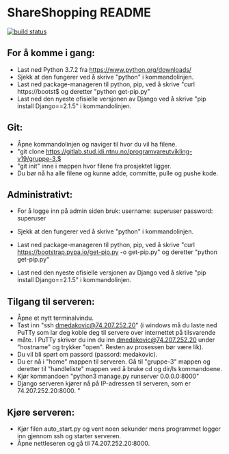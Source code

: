 # ShareShopping README


[![build status](https://gitlab.com/fdroid/fdroidclient/badges/master/build.svg)](https://gitlab.stud.idi.ntnu.no/programvareutvikling-v19/gruppe-3/-/jobs)


## For å komme i gang:
- Last ned Python 3.7.2 fra https://www.python.org/downloads/
- Sjekk at den fungerer ved å skrive "python" i kommandolinjen.
- Last ned package-manageren til python, pip, ved å skrive "curl https://bootst$
og deretter "python get-pip.py"
- Last ned den nyeste ofisielle versjonen av Django ved å skrive
 "pip install Django==2.1.5" i kommandolinjen.

## Git:
- Åpne kommandolinjen og naviger til hvor du vil ha filene.
- "git clone https://gitlab.stud.idi.ntnu.no/programvareutvikling-v19/gruppe-3.$
- "git init" inne i mappen hvor filene fra prosjektet ligger.
- Du bør nå ha alle filene og kunne adde, committe, pulle og pushe kode.


## Administrativt:
- For å logge inn på admin siden bruk:
username: superuser
password: superuser

- Sjekk at den fungerer ved å skrive "python" i kommandolinjen.  
- Last ned package-manageren til python, pip, ved å skrive "curl https://bootstrap.pypa.io/get-pip.py -o get-pip.py"
og deretter "python get-pip.py" 
- Last ned den nyeste ofisielle versjonen av Django ved å skrive 
 "pip install Django==2.1.5" i kommandolinjen. 


## Tilgang til serveren: 
- Åpne et nytt terminalvindu.
- Tast inn "ssh dmedakovic@74.207.252.20" (i windows må du laste ned PuTTy som lar deg koble deg til servere over internettet på tilsvarende
- måte. I PuTTy skriver du inn du inn dmedakovic@74.207.252.20 under "hostname" og trykker "open". Resten av prosessen bør være lik).
- Du vil bli spørt om passord (passord: medakovic). 
- Du er nå i "home" mappen til serveren. Gå til "gruppe-3" mappen og deretter til "handleliste" mappen ved å bruke cd og dir/ls kommandoene. 
- Kjør kommandoen "python3 manage.py runserver 0.0.0.0:8000"
- Django serveren kjører nå på IP-adressen til serveren, som er 74.207.252.20:8000.
"

## Kjøre serveren: 
- Kjør filen auto_start.py og vent noen sekunder mens programmet logger inn gjennom ssh og starter serveren. 
- Åpne nettleseren og gå til 74.207.252.20:8000.


